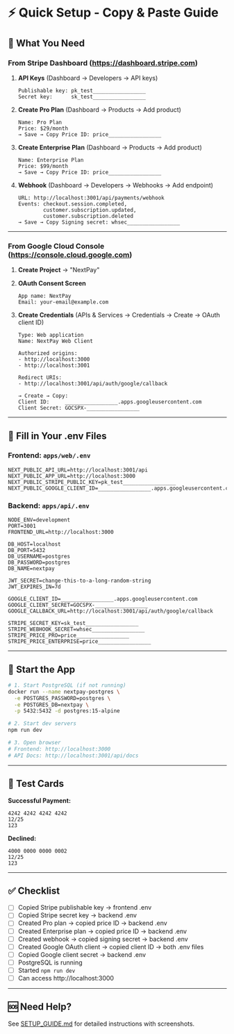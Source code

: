 # ⚡ Quick Setup - Copy & Paste Guide

## 🎯 What You Need

### From Stripe Dashboard (https://dashboard.stripe.com)

1. **API Keys** (Dashboard → Developers → API keys)

   ```
   Publishable key: pk_test_________________
   Secret key:      sk_test_________________
   ```

2. **Create Pro Plan** (Dashboard → Products → Add product)

   ```
   Name: Pro Plan
   Price: $29/month
   → Save → Copy Price ID: price_________________
   ```

3. **Create Enterprise Plan** (Dashboard → Products → Add product)

   ```
   Name: Enterprise Plan
   Price: $99/month
   → Save → Copy Price ID: price_________________
   ```

4. **Webhook** (Dashboard → Developers → Webhooks → Add endpoint)
   ```
   URL: http://localhost:3001/api/payments/webhook
   Events: checkout.session.completed,
           customer.subscription.updated,
           customer.subscription.deleted
   → Save → Copy Signing secret: whsec_________________
   ```

---

### From Google Cloud Console (https://console.cloud.google.com)

1. **Create Project** → "NextPay"

2. **OAuth Consent Screen**

   ```
   App name: NextPay
   Email: your-email@example.com
   ```

3. **Create Credentials** (APIs & Services → Credentials → Create → OAuth client ID)

   ```
   Type: Web application
   Name: NextPay Web Client

   Authorized origins:
   - http://localhost:3000
   - http://localhost:3001

   Redirect URIs:
   - http://localhost:3001/api/auth/google/callback

   → Create → Copy:
   Client ID:     _________________.apps.googleusercontent.com
   Client Secret: GOCSPX-_________________
   ```

---

## 📝 Fill in Your .env Files

### Frontend: `apps/web/.env`

```env
NEXT_PUBLIC_API_URL=http://localhost:3001/api
NEXT_PUBLIC_APP_URL=http://localhost:3000
NEXT_PUBLIC_STRIPE_PUBLIC_KEY=pk_test_________________
NEXT_PUBLIC_GOOGLE_CLIENT_ID=_________________.apps.googleusercontent.com
```

### Backend: `apps/api/.env`

```env
NODE_ENV=development
PORT=3001
FRONTEND_URL=http://localhost:3000

DB_HOST=localhost
DB_PORT=5432
DB_USERNAME=postgres
DB_PASSWORD=postgres
DB_NAME=nextpay

JWT_SECRET=change-this-to-a-long-random-string
JWT_EXPIRES_IN=7d

GOOGLE_CLIENT_ID=_________________.apps.googleusercontent.com
GOOGLE_CLIENT_SECRET=GOCSPX-_________________
GOOGLE_CALLBACK_URL=http://localhost:3001/api/auth/google/callback

STRIPE_SECRET_KEY=sk_test_________________
STRIPE_WEBHOOK_SECRET=whsec_________________
STRIPE_PRICE_PRO=price_________________
STRIPE_PRICE_ENTERPRISE=price_________________
```

---

## 🚀 Start the App

```bash
# 1. Start PostgreSQL (if not running)
docker run --name nextpay-postgres \
  -e POSTGRES_PASSWORD=postgres \
  -e POSTGRES_DB=nextpay \
  -p 5432:5432 -d postgres:15-alpine

# 2. Start dev servers
npm run dev

# 3. Open browser
# Frontend: http://localhost:3000
# API Docs: http://localhost:3001/api/docs
```

---

## 🧪 Test Cards

**Successful Payment:**

```
4242 4242 4242 4242
12/25
123
```

**Declined:**

```
4000 0000 0000 0002
12/25
123
```

---

## ✅ Checklist

- [ ] Copied Stripe publishable key → frontend .env
- [ ] Copied Stripe secret key → backend .env
- [ ] Created Pro plan → copied price ID → backend .env
- [ ] Created Enterprise plan → copied price ID → backend .env
- [ ] Created webhook → copied signing secret → backend .env
- [ ] Created Google OAuth client → copied client ID → both .env files
- [ ] Copied Google client secret → backend .env
- [ ] PostgreSQL is running
- [ ] Started `npm run dev`
- [ ] Can access http://localhost:3000

---

## 🆘 Need Help?

See [SETUP_GUIDE.md](./SETUP_GUIDE.md) for detailed instructions with screenshots.

